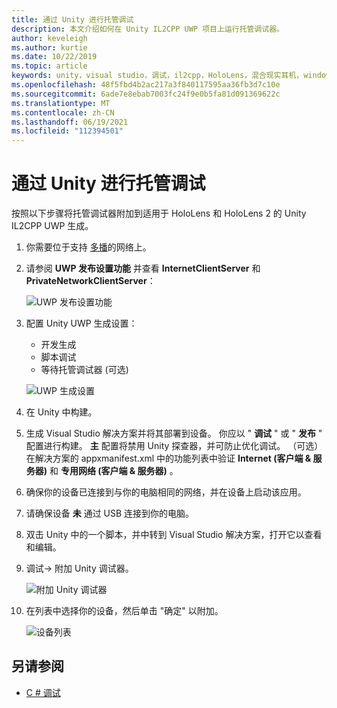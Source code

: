 ```yaml
---
title: 通过 Unity 进行托管调试
description: 本文介绍如何在 Unity IL2CPP UWP 项目上运行托管调试器。
author: keveleigh
ms.author: kurtie
ms.date: 10/22/2019
ms.topic: article
keywords: unity，visual studio，调试，il2cpp，HoloLens，混合现实耳机，windows mixed reality 耳机，虚拟现实耳机，UWP
ms.openlocfilehash: 48f5fbd4b2ac217a3f840117595aa36fb3d7c10e
ms.sourcegitcommit: 6ade7e8ebab7003fc24f9e0b5fa81d091369622c
ms.translationtype: MT
ms.contentlocale: zh-CN
ms.lasthandoff: 06/19/2021
ms.locfileid: "112394501"
---
```

# <a name="managed-debugging-with-unity"></a>通过 Unity 进行托管调试

按照以下步骤将托管调试器附加到适用于 HoloLens 和 HoloLens 2 的 Unity IL2CPP UWP 生成。

1. 你需要位于支持 [多播](https://en.wikipedia.org/wiki/Multicast)的网络上。
2. 请参阅 **UWP 发布设置功能** 并查看 **InternetClientServer** 和 **PrivateNetworkClientServer**：

    ![UWP 发布设置功能](images/il2cpp-debugging-capabilities.png)

3. 配置 Unity UWP 生成设置：
    - 开发生成
    - 脚本调试
    - 等待托管调试器 (可选) 

    ![UWP 生成设置](images/il2cpp-debugging-build.png)

4. 在 Unity 中构建。
5. 生成 Visual Studio 解决方案并将其部署到设备。 你应以 " **调试** " 或 " **发布** " 配置进行构建。 **主** 配置将禁用 Unity 探查器，并可防止优化调试。 （可选）在解决方案的 appxmanifest.xml 中的功能列表中验证 **Internet (客户端 & 服务器)** 和 **专用网络 (客户端 & 服务器)** 。
6. 确保你的设备已连接到与你的电脑相同的网络，并在设备上启动该应用。
7. 请确保设备 **未** 通过 USB 连接到你的电脑。
8. 双击 Unity 中的一个脚本，并中转到 Visual Studio 解决方案，打开它以查看和编辑。
9. 调试-> 附加 Unity 调试器。

    ![附加 Unity 调试器](images/il2cpp-debugging-attach.png)

10. 在列表中选择你的设备，然后单击 "确定" 以附加。

    ![设备列表](images/il2cpp-debugging-machines.png)

## <a name="see-also"></a>另请参阅 

* [C # 调试](/visualstudio/get-started/csharp/tutorial-debugger)
